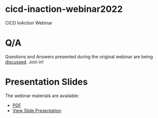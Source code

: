 # cicd-inaction-webinar2022
CICD InAction Webinar

# Q/A
Questions and Answers presented during the original webinar are being [discussed](https://github.com/ChadThomsonPSC/cicd-inaction-webinar2022/discussions). Join in!

# Presentation Slides
The webinar materials are available:
- [PDF](https://github.com/ChadThomsonPSC/cicd-inaction-webinar2022/blob/fc0f460ad5e54d97301bcffb6268b4ea34985196/presentation/CICDinAction_Sept2022.pdf) 
- [View Slide Presentation](https://chadthomsonpsc.github.io/cicd-inaction-webinar2022)
